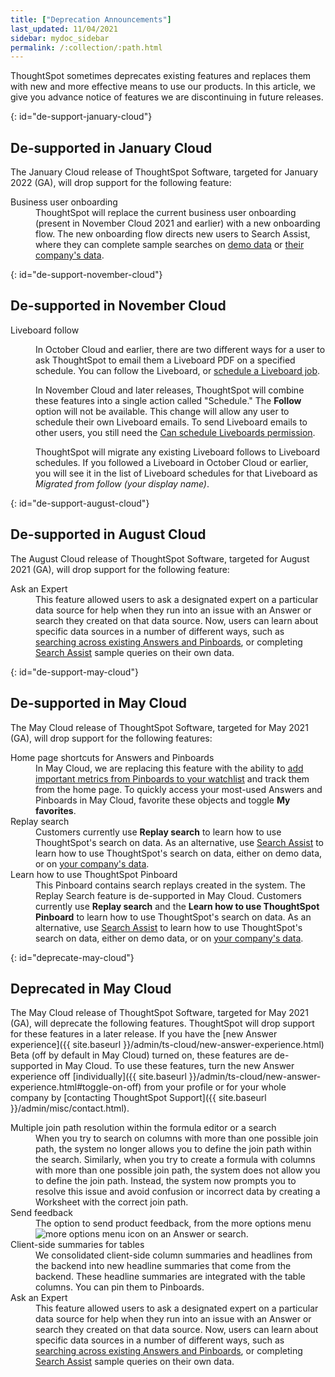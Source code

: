 ```yaml
---
title: ["Deprecation Announcements"]
last_updated: 11/04/2021
sidebar: mydoc_sidebar
permalink: /:collection/:path.html
---
```


ThoughtSpot sometimes deprecates existing features and replaces them with new and more effective means to use our products. In this article, we give you advance notice of features we are discontinuing in future releases.

<!--

Use following notes above feature that is deprecated. Send a link back to this document for a fuller description.
{% include deprecation.html content="This feature is now deprecated. You may not use it starting with release 7.1. For details, see Deprecation Announcements." %}

-->
{: id="de-support-january-cloud"}
## De-supported in January Cloud

The January Cloud release of ThoughtSpot Software, targeted for January 2022 (GA), will drop support for the following feature:

<dl>
<dlentry><dt>Business user onboarding</dt>
<dd>ThoughtSpot will replace the current business user onboarding (present in November Cloud 2021 and earlier) with a new onboarding flow. The new onboarding flow directs new users to Search Assist, where they can complete sample searches on <a href="{{ site.baseurl }}/admin/ts-cloud/search-assist.html">demo data</a> or <a href="{{ site.baseurl }}/admin/ts-cloud/search-assist-coach.html">their company's data</a>.</dd></dlentry>
</dl>

{: id="de-support-november-cloud"}
## De-supported in November Cloud

<dl>
<dlentry><dt>Liveboard follow</dt>
<dd><p>In October Cloud and earlier, there are two different ways for a user to ask ThoughtSpot to email them a Liveboard PDF on a specified schedule. You can follow the Liveboard, or <a href="{{ site.baseurl }}/admin/manage-jobs/schedule-a-pinboard-job.html">schedule a Liveboard job</a>.</p>
<p>In November Cloud and later releases, ThoughtSpot will combine these features into a single action called "Schedule." The <strong>Follow</strong> option will not be available. This change will allow any user to schedule their own Liveboard emails. To send Liveboard emails to other users, you still need the <a href="{{ site.baseurl }}/end-user/introduction/about-privileges-end-user.html#schedule-pinboards">Can schedule Liveboards permission</a>.</p>
<p>ThoughtSpot will migrate any existing Liveboard follows to Liveboard schedules. If you followed a Liveboard in October Cloud or earlier, you will see it in the list of Liveboard schedules for that Liveboard as <em>Migrated from follow (your display name)</em>.</p></dd></dlentry>
</dl>

{: id="de-support-august-cloud"}
## De-supported in August Cloud

The August Cloud release of ThoughtSpot Software, targeted for August 2021 (GA), will drop support for the following feature:

<dl>
<dlentry><dt>Ask an Expert</dt>
<dd>This feature allowed users to ask a designated expert on a particular data source for help when they run into an issue with an Answer or search they created on that data source. Now, users can learn about specific data sources in a number of different ways, such as <a href="{{ site.baseurl }}/end-user/search/search-answers.html">searching across existing Answers and Pinboards</a>, or completing <a href="{{ site.baseurl }}/admin/ts-cloud/search-assist-coach.html">Search Assist</a> sample queries on their own data.</dd></dlentry>
</dl>

{: id="de-support-may-cloud"}
## De-supported in May Cloud

The May Cloud release of ThoughtSpot Software, targeted for May 2021 (GA), will drop support for the following features:

<dl><dlentry><dt>Home page shortcuts for Answers and Pinboards</dt>
<dd>In May Cloud, we are replacing this feature with the ability to <a href="{{ site.baseurl }}/end-user/thoughtspot-one/thoughtspot-one-homepage.html#quick-links">add important metrics from Pinboards to your watchlist</a> and track them from the home page. To quickly access your most-used Answers and Pinboards in May Cloud, favorite these objects and toggle <strong>My favorites</strong>.</dd></dlentry>
<dlentry><dt>Replay search</dt>
<dd>Customers currently use <strong>Replay search</strong> to learn how to use ThoughtSpot's search on data. As an alternative, use <a href="{{ site.baseurl }}/admin/ts-cloud/search-assist.html">Search Assist</a> to learn how to use ThoughtSpot's search on data, either on demo data, or on <a href="{{ site.baseurl }}/admin/ts-cloud/search-assist-coach.html">your company's data</a>.</dd></dlentry>
<dlentry><dt>Learn how to use ThoughtSpot Pinboard</dt>
<dd>This Pinboard contains search replays created in the system. The Replay Search feature is de-supported in May Cloud. Customers currently use <strong>Replay search</strong> and the <strong>Learn how to use ThoughtSpot Pinboard</strong> to learn how to use ThoughtSpot's search on data. As an alternative, use <a href="{{ site.baseurl }}/admin/ts-cloud/search-assist.html">Search Assist</a> to learn how to use ThoughtSpot's search on data, either on demo data, or on <a href="{{ site.baseurl }}/admin/ts-cloud/search-assist-coach.html">your company's data</a>.</dd></dlentry>
</dl>

{: id="deprecate-may-cloud"}
## Deprecated in May Cloud
The May Cloud release of ThoughtSpot Software, targeted for May 2021 (GA), will deprecate the following features. ThoughtSpot will drop support for these features in a later release. If you have the [new Answer experience]({{ site.baseurl }}/admin/ts-cloud/new-answer-experience.html) <span class="badge badge-update">Beta</span> (off by default in May Cloud) turned on, these features are de-supported in May Cloud. To use these features, turn the new Answer experience off [individually]({{ site.baseurl }}/admin/ts-cloud/new-answer-experience.html#toggle-on-off) from your profile or for your whole company by [contacting ThoughtSpot Support]({{ site.baseurl }}/admin/misc/contact.html).

<dl>
<dlentry><dt>Multiple join path resolution within the formula editor or a search</dt>
<dd>When you try to search on columns with more than one possible join path, the system no longer allows you to define the join path within the search. Similarly, when you try to create a formula with columns with more than one possible join path, the system does not allow you to define the join path. Instead, the system now prompts you to resolve this issue and avoid confusion or incorrect data by creating a Worksheet with the correct join path.</dd></dlentry>
<dlentry><dt>Send feedback</dt>
<dd>The option to send product feedback, from the more options menu <img src="{{ site.baseurl }}/images/icon-more-10px.png" alt="more options menu icon" class="inline"/> on an Answer or search.</dd></dlentry>
<dlentry><dt>Client-side summaries for tables</dt>
<dd>We consolidated client-side column summaries and headlines from the backend into new headline summaries that come from the backend. These headline summaries are integrated with the table columns. You can pin them to Pinboards.</dd></dlentry>
<dlentry><dt>Ask an Expert</dt>
<dd>This feature allowed users to ask a designated expert on a particular data source for help when they run into an issue with an Answer or search they created on that data source. Now, users can learn about specific data sources in a number of different ways, such as <a href="{{ site.baseurl }}/end-user/search/search-answers.html">searching across existing Answers and Pinboards</a>, or completing <a href="{{ site.baseurl }}/admin/ts-cloud/search-assist-coach.html">Search Assist</a> sample queries on their own data.</dd></dlentry>
</dl>
